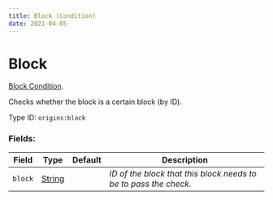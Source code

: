 ```yaml
---
title: Block (Condition)
date: 2021-04-05
---
```

# Block

[Block Condition](../block_conditions.md).

Checks whether the block is a certain block (by ID).

Type ID: `origins:block`

### Fields:

Field  | Type | Default | Description
-------|------|---------|-------------
`block` | [String](../data_types/string.md) | |  _ID of the block that this block needs to be to pass the check._
